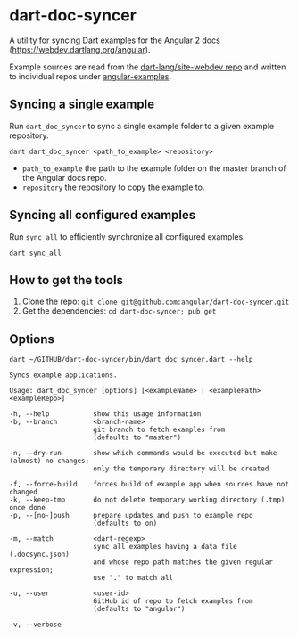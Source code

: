 # dart-doc-syncer

A utility for syncing Dart examples for the Angular 2 docs (https://webdev.dartlang.org/angular).

Example sources are read from the [dart-lang/site-webdev repo](https://github.com/dart-lang/site-webdev) and written
to individual repos under [angular-examples](https://github.com/angular-examples).

Syncing a single example
------------------------

Run `dart_doc_syncer` to sync a single example folder to a given example repository.

```
dart dart_doc_syncer <path_to_example> <repository>
```

- `path_to_example` the path to the example folder on the master branch of the Angular docs repo.
- `repository` the repository to copy the example to.

Syncing all configured examples
-------------------------------

Run `sync_all` to efficiently synchronize all configured examples.

```
dart sync_all
```

How to get the tools
--------------------

1. Clone the repo: `git clone git@github.com:angular/dart-doc-syncer.git`
2. Get the dependencies: `cd dart-doc-syncer; pub get`

Options
-------

```
dart ~/GITHUB/dart-doc-syncer/bin/dart_doc_syncer.dart --help

Syncs example applications.

Usage: dart_doc_syncer [options] [<exampleName> | <examplePath> <exampleRepo>]

-h, --help           show this usage information
-b, --branch         <branch-name>
                     git branch to fetch examples from
                     (defaults to "master")

-n, --dry-run        show which commands would be executed but make (almost) no changes;
                     only the temporary directory will be created

-f, --force-build    forces build of example app when sources have not changed
-k, --keep-tmp       do not delete temporary working directory (.tmp) once done
-p, --[no-]push      prepare updates and push to example repo
                     (defaults to on)

-m, --match          <dart-regexp>
                     sync all examples having a data file (.docsync.json)
                     and whose repo path matches the given regular expression;
                     use "." to match all

-u, --user           <user-id>
                     GitHub id of repo to fetch examples from
                     (defaults to "angular")

-v, --verbose        
```
